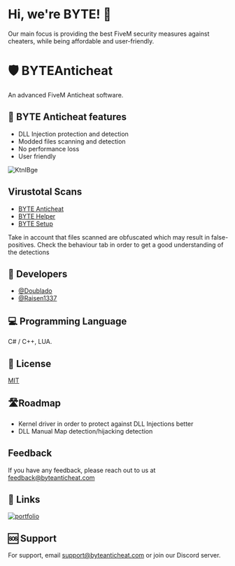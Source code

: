 
# Hi, we're BYTE! 👋
Our main focus is providing the best FiveM security measures against cheaters, while being affordable and user-friendly.


# 🛡️ BYTEAnticheat

An advanced FiveM Anticheat software.


## 🔦 BYTE Anticheat features

- DLL Injection protection and detection
- Modded files scanning and detection
- No performance loss
- User friendly

![KtnIBge](https://user-images.githubusercontent.com/80330258/218151352-1af3b6c2-0432-4c87-a636-9edc5ecb4103.png)

## Virustotal Scans

- [BYTE Anticheat](https://www.virustotal.com/gui/file/14a7e452b464539e0cb6c5252e5114dc19324955459c9e472fc53ed7abb70234/details)
- [BYTE Helper](https://www.virustotal.com/gui/file-analysis/NGNlZGU5YWUyMTNiMWE4MGExNGI5YTkyYTM5MmM0ZDg6MTY3NjA1NDI4Mg==)
- [BYTE Setup](https://www.virustotal.com/gui/file/ac023e0efa5229c8bddae6974c515b0fb1e9c72cd34115dbb1e19c32ed9f2f8f?nocache=1)

Take in account that files scanned are obfuscated which may result in false-positives.
Check the behaviour tab in order to get a good understanding of the detections

## 🔎 Developers

- [@Doublado](https://www.github.com/doublado)
- [@Raisen1337](https://www.github.com/raisen1337)


## 💻 Programming Language
C# / C++, LUA.


## 📄 License

[MIT](https://choosealicense.com/licenses/mit/)


## 🛣️Roadmap

- Kernel driver in order to protect against DLL Injections better
- DLL Manual Map detection/hijacking detection


## Feedback

If you have any feedback, please reach out to us at feedback@byteanticheat.com


## 🔗 Links
[![portfolio](https://img.shields.io/badge/discord-0A66C2?style=for-the-badge&logo=discord&logoColor=white)](https://discord.gg/jMQumCXs)




## 🆘 Support

For support, email support@byteanticheat.com or join our Discord server.

